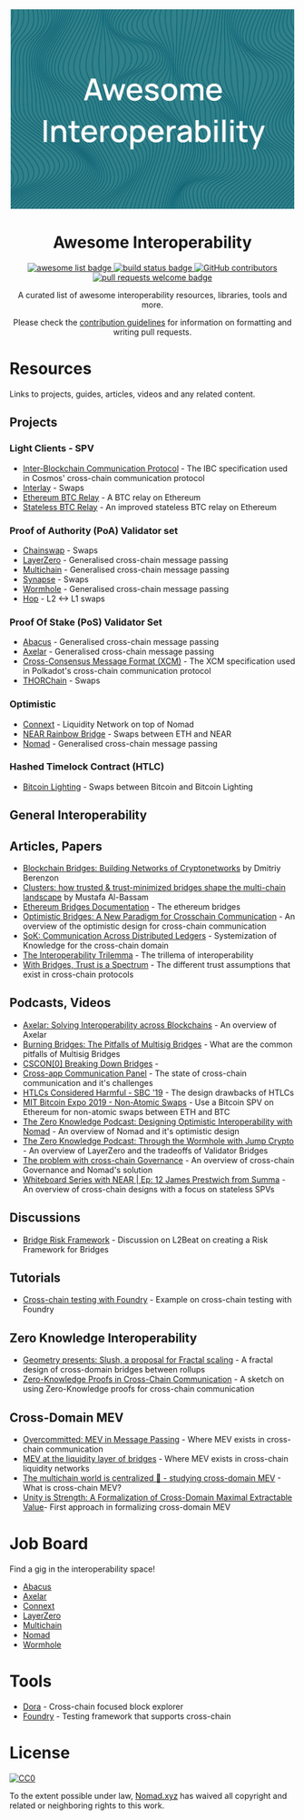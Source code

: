 <div align="center">
  <img alt="awesome interop logo" src="./assets/cover.jpg" width="500">
  <h1 align="center">Awesome Interoperability</h1>
  <p align="center">
    <a href="https://github.com/sindresorhus/awesome">
      <img alt="awesome list badge" src="https://cdn.rawgit.com/sindresorhus/awesome/d7305f38d29fed78fa85652e3a63e154dd8e8829/media/badge.svg">
    </a>
    <a href="#buildstatus">
      <img alt="build status badge" src="https://github.com/nomad-xyz/awesome-interoperability/workflows/Build/badge.svg">
    </a>
    <a href="https://github.com/nomad-xyz/awesome-interoperability/graphs/contributors">
      <img alt="GitHub contributors" src="https://img.shields.io/github/contributors/nomad-xyz/awesome-interoperability">
    </a>
    <a href="http://makeapullrequest.com">
      <img alt="pull requests welcome badge" src="https://img.shields.io/badge/PRs-welcome-brightgreen.svg?style=flat">
    </a>
  </p>

  <p align="center">A curated list of awesome interoperability resources, libraries, tools and more.</p>
  <p align="center">Please check the <a href="CONTRIBUTING.md">contribution guidelines</a> for information on formatting and writing pull requests.</p>

</div>

# Resources

Links to projects, guides, articles, videos and any related content.

## Projects

### Light Clients - SPV

- [Inter-Blockchain Communication Protocol](https://tutorials.cosmos.network/academy/4-ibc/what-is-ibc.html) - The IBC specification used in Cosmos' cross-chain communication protocol
- [Interlay](https://docs.interlay.io/#/) - Swaps
- [Ethereum BTC Relay](https://github.com/ethereum/btcrelay) - A BTC relay on Ethereum
- [Stateless BTC Relay](https://github.com/summa-tx/relays) - An improved stateless BTC relay on Ethereum

### Proof of Authority (PoA) Validator set

- [Chainswap](https://docs.chainswap.com/) - Swaps
- [LayerZero](https://layerzero.gitbook.io/docs/) - Generalised cross-chain message passing
- [Multichain](https://docs.multichain.org/getting-started/introduction) - Generalised cross-chain message passing
- [Synapse](https://docs.synapseprotocol.com/) - Swaps
- [Wormhole](https://book.wormholenetwork.com/) - Generalised cross-chain message passing
- [Hop](https://docs.hop.exchange/) - L2 <-> L1 swaps

### Proof Of Stake (PoS) Validator Set

- [Abacus](https://docs.useabacus.network/abacus-docs/introduction/what-is-abacus) - Generalised cross-chain message passing
- [Axelar](https://docs.axelar.dev/) - Generalised cross-chain message passing
- [Cross-Consensus Message Format (XCM)](https://wiki.polkadot.network/docs/learn-crosschain) - The XCM specification used in Polkadot's cross-chain communication protocol
- [THORChain](https://thorchain.org/document-library) - Swaps

### Optimistic

- [Connext](https://docs.connext.network/) - Liquidity Network on top of Nomad
- [NEAR Rainbow Bridge](https://near.org/bridge/) - Swaps between ETH and NEAR
- [Nomad](https://docs.nomad.xyz/) - Generalised cross-chain message passing

### Hashed Timelock Contract (HTLC)

- [Bitcoin Lighting](https://docs.lightning.engineering/the-lightning-network/overview) - Swaps between Bitcoin and Bitcoin Lighting

## General Interoperability

## Articles, Papers

- [Blockchain Bridges: Building Networks of Cryptonetworks](https://medium.com/1kxnetwork/blockchain-bridges-5db6afac44f8) by Dmitriy Berenzon
- [Clusters: how trusted & trust-minimized bridges shape the multi-chain landscape](https://blog.celestia.org/clusters/) by Mustafa Al-Bassam
- [Ethereum Bridges Documentation](https://ethereum.org/en/developers/docs/bridges/) - The ethereum bridges
- [Optimistic Bridges: A New Paradigm for Crosschain Communication](https://blog.connext.network/optimistic-bridges-fb800dc7b0e0) - An overview of the optimistic design for cross-chain communication
- [SoK: Communication Across Distributed Ledgers](https://eprint.iacr.org/2019/1128) - Systemization of Knowledge for the cross-chain domain
- [The Interoperability Trilemma](https://blog.connext.network/the-interoperability-trilemma-657c2cf69f17) - The trillema of interoperability
- [With Bridges, Trust is a Spectrum](https://blog.li.fi/li-fi-with-bridges-trust-is-a-spectrum-354cd5a1a6d8) - The different trust assumptions that exist in cross-chain protocols

## Podcasts, Videos

- [Axelar: Solving Interoperability across Blockchains](https://www.youtube.com/watch?v=m2RF_yWE6xo) - An overview of Axelar
- [Burning Bridges: The Pitfalls of Multisig Bridges](https://www.youtube.com/watch?v=0L9G1zKjpqA) - What are the common pitfalls of Multisig Bridges
- [CSCON[0] Breaking Down Bridges](https://www.youtube.com/watch?v=b0mC-ZqN8Oo) -
- [Cross-app Communication Panel](https://youtube.com/watch?v=EYzYAokCVgM) - The state of cross-chain communication and it's challenges
- [HTLCs Considered Harmful - SBC '19](https://www.youtube.com/watch?v=qUAyW4pdooA&t=1244s) - The design drawbacks of HTLCs
- [MIT Bitcoin Expo 2019 - Non-Atomic Swaps](https://www.youtube.com/watch?v=njGSFAOz7F8) - Use a Bitcoin SPV on Ethereum for non-atomic swaps between ETH and BTC
- [The Zero Knowledge Podcast: Designing Optimistic Interoperability with Nomad](https://www.youtube.com/watch?v=jBGVy2uVy2U) - An overview of Nomad and it's optimistic design
- [The Zero Knowledge Podcast: Through the Wormhole with Jump Crypto](https://www.youtube.com/watch?v=N-gayIFspno) - An overview of LayerZero and the tradeoffs of Validator Bridges
- [The problem with cross-chain Governance](https://www.youtube.com/watch?v=MmMpB6PxXrs&t) - An overview of cross-chain Governance and Nomad's solution
- [Whiteboard Series with NEAR | Ep: 12 James Prestwich from Summa](https://www.youtube.com/watch?v=0kaFloM9Qx4) - An overview of cross-chain designs with a focus on stateless SPVs

## Discussions

- [Bridge Risk Framework](https://gov.l2beat.com/t/l2bridge-risk-framework/31) - Discussion on L2Beat on creating a Risk Framework for Bridges

## Tutorials

- [Cross-chain testing with Foundry](https://twitter.com/hexonaut/status/1545845549328465932) - Example on cross-chain testing with Foundry

## Zero Knowledge Interoperability

- [Geometry presents: Slush, a proposal for Fractal scaling](https://hackmd.io/@kalmanlajko/rkgg9GLG5) - A fractal design of cross-domain bridges between rollups
- [Zero-Knowledge Proofs in Cross-Chain Communication](https://www.youtube.com/watch?v=6HftDh9mk-8) - A sketch on using Zero-Knowledge proofs for cross-chain communication

## Cross-Domain MEV

- [Overcommitted: MEV in Message Passing](https://www.youtube.com/watch?v=jCKumKWtYVQ) - Where MEV exists in cross-chain communication
- [MEV at the liquidity layer of bridges](https://www.youtube.com/watch?v=F_zi9oToHtU) - Where MEV exists in cross-chain liquidity networks
- [The multichain world is centralized 🙁 - studying cross-domain MEV](https://www.youtube.com/watch?v=dv5-Lzntv5M) - What is cross-chain MEV?
- [Unity is Strength: A Formalization of Cross-Domain Maximal Extractable Value](https://arxiv.org/abs/2112.01472)- First approach in formalizing cross-domain MEV

# Job Board

Find a gig in the interoperability space!

- [Abacus](https://jobs.lever.co/Abacus/)
- [Axelar](https://axelar.network/careers)
- [Connext](https://jobs.connext.network/Connext-Job-Board-d89dc91421794b47ab4a2356495a2a9c)
- [LayerZero](https://boards.greenhouse.io/layerzerolabs)
- [Multichain](https://docs.multichain.org/getting-started/careers)
- [Nomad](https://boards.greenhouse.io/nomad)
- [Wormhole](https://boards.greenhouse.io/wormhole)

# Tools

- [Dora](https://www.ondora.xyz/) - Cross-chain focused block explorer
- [Foundry](https://getfoundry.sh) - Testing framework that supports cross-chain

# License

[![CC0](https://mirrors.creativecommons.org/presskit/buttons/88x31/svg/cc-zero.svg)](https://creativecommons.org/publicdomain/zero/1.0/)

To the extent possible under law, [Nomad.xyz](https://github.com/nomad-xyz) has waived all copyright and related or neighboring rights to this work.
